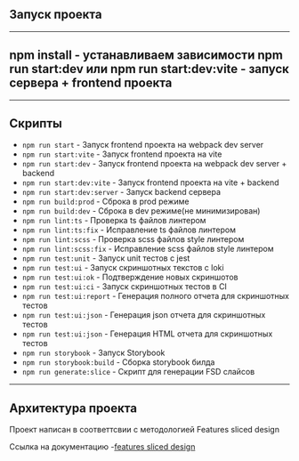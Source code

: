 ## Запуск проекта

---

npm install - устанавливаем зависимости
npm run start:dev или npm run start:dev:vite - запуск сервера + frontend проекта 
---



----
## Скрипты

 - `npm run start` - Запуск frontend проекта на webpack dev server
 - `npm run start:vite`  - Запуск frontend проекта на vite
 - `npm run start:dev`  - Запуск frontend проекта на webpack dev server + backend
 - `npm run start:dev:vite`  - Запуск frontend проекта на vite + backend
 - `npm run start:dev:server`  - Запуск backend сервера
 - `npm run build:prod`  - Сброка в prod режиме
 - `npm run build:dev`  - Сброка в dev режиме(не минимизирован)
 - `npm run lint:ts`  - Проверка ts файлов линтером
 - `npm run lint:ts:fix`  - Исправление ts файлов линтером
 - `npm run lint:scss`  - Проверка scss файлов  style линтером
 - `npm run lint:scss:fix`  - Исправление scss файлов  style линтером
 - `npm run test:unit`  - Запуск unit тестов с jest
 - `npm run test:ui`  - Запуск скриншотных текстов с loki
 - `npm run test:ui:ok`  - Подтверждение новых скриншотов
 - `npm run test:ui:ci`  - Запуск скриншотных тестов в CI
 - `npm run test:ui:report`  - Генерация полного отчета для скриншотных тестов
 - `npm run test:ui:json`  - Генерация json отчета для скриншотных тестов
 - `npm run test:ui:json`  - Генерация HTML отчета для скриншотных тестов
 - `npm run storybook`  - Запуск Storybook
 - `npm run storybook:build`  - Сборка storybook билда
 - `npm run generate:slice`  - Скрипт для генерации  FSD слайсов


 ----
## Архитектура проекта

Проект написан в соответтсвии с методологией Features sliced design

Ссылка на документацию -[features sliced design](https://feature-sliced.design/ru/docs/get-started/overview)